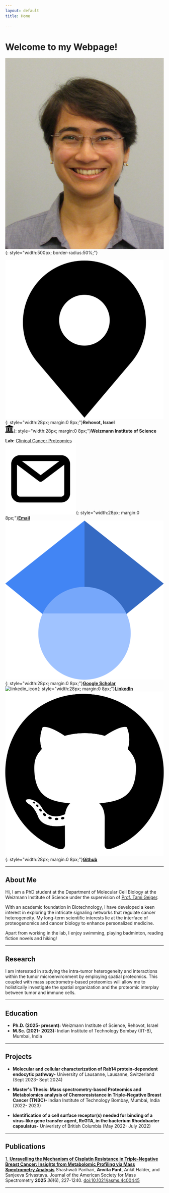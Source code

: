 ```yaml
---
layout: default
title: Home

---
```


# Welcome to my Webpage!

![Your Photo](assets/AP_linkedin_pic.JPG){: style="width:500px; border-radius:50%;"}

![location_icon](assets/location-pin.svg){: style="width:28px; margin:0 8px;"}**Rehovot, Israel**  
![university_icon](assets/university-1.svg){: style="width:28px; margin:0 8px;"}**Weizmann Institute of Science**

**Lab:** [Clinical Cancer Proteomics](https://www.weizmann.ac.il/mcb/TGeiger/home)  
![email_icon](assets/email.png){: style="width:28px; margin:0 8px;"}[**Email**](anvita.pant@weizmann.ac.il)  
![google_scholar_icon](assets/Google_Scholar_logo.svg){: style="width:28px; margin:0 8px;"}[**Google Scholar**](https://scholar.google.com/citations?user=0D6QbOUAAAAJ&hl=en)  
![linkedin_icon](https://cdn.jsdelivr.net/gh/simple-icons/simple-icons/icons/linkedin.svg){: style="width:28px; margin:0 8px;"}[**LinkedIn**](https://www.linkedin.com/in/anvita-pant/)   
![github_icon](assets/github.svg){: style="width:28px; margin:0 8px;"}[**Github**](https://github.com/pantanvita)

---
  
## About Me

Hi, I am a PhD student at the Department of Molecular Cell Biology at the Weizmann Institute of Science under the supervision of [Prof. Tami Geiger](https://www.weizmann.ac.il/mcb/TGeiger/home).

With an academic foundation in Biotechnology, I have developed a keen interest in exploring the intricate signaling networks that regulate cancer heterogeneity. My long-term scientific interests lie at the interface of proteogenomics and cancer biology to enhance personalized medicine.

Apart from working in the lab, I enjoy swimming, playing badminton, reading fiction novels and hiking!

---

## Research

I am interested in studying the intra-tumor heterogeneity and interactions within the tumor microenvironment by employing spatial proteomics. This coupled with mass spectrometry-based proteomics will allow me to holistically investigate the spatial organization and the proteomic interplay between tumor and immune cells.

---
  
## Education

- **Ph.D. (2025- present):** Weizmann Institute of Science, Rehovot, Israel 
- **M.Sc. (2021- 2023):** Indian Institute of Technology Bombay (IIT-B), Mumbai, India

---
  
## Projects

- **Molecular and cellular characterization of Rab14 protein-dependent endocytic pathway-** University of Lausanne, Lausanne, Switzerland (Sept 2023- Sept 2024)  
  
- **Master's Thesis: Mass spectrometry-based Proteomics and Metabolomics analysis of Chemoresistance in Triple-Negative Breast Cancer (TNBC)-** Indian Institute of Technology Bombay, Mumbai, India (2022- 2023)

- **Identification of a cell surface receptor(s) needed for binding of a virus-like gene transfer agent, RcGTA, in the bacterium Rhodobacter capsulatus-** Univeristy of British Columbia (May 2022- July 2022)
  
---
  
## Publications

[1. **Unravelling the Mechanism of Cisplatin Resistance in Triple-Negative Breast Cancer: Insights from Metabolomic Profiling via Mass Spectrometry Analysis**](https://pubs.acs.org/doi/10.1021/jasms.4c00445)
Shashwati Parihari, **Anvita Pant**, Ankit Halder, and Sanjeeva Srivastava. Journal of the American Society for Mass Spectrometry **2025** *36*(6), 227-1240. [doi:10.1021/jasms.4c00445](10.1021/jasms.4c00445)  

---



